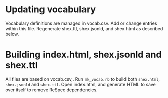 # Updating vocabulary

Vocabulary definitions are managed in vocab.csv. Add or change entries within this file. Regenerate shex.ttl, shex.jsonld, and shex.html as described below.

# Building index.html, shex.jsonld and shex.ttl

All files are based on vocab.csv,. Run `mk_vocab.rb` to build both `shex.html`, `shex.jsonld` and `shex.ttl`. Open index.html, and generate HTML to save over itself to remove ReSpec dependencies.
